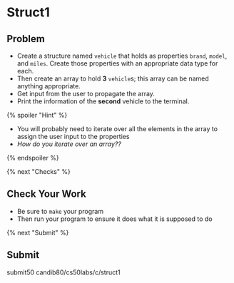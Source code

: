 # Struct1

## Problem

* Create a structure named `vehicle` that holds as properties `brand`, `model`, and `miles`. Create those properties with an appropriate data type for each.  
* Then create an array to hold **3** `vehicle`s; this array can be named anything appropriate.  
* Get input from the user to propagate the array.
* Print the information of the **second** vehicle to the terminal.

{% spoiler "Hint" %}

* You will probably need to iterate over all the elements in the array to assign the user input to the properties
* *How do you iterate over an array??*

{% endspoiler %}

{% next "Checks" %}

## Check Your Work

- Be sure to `make` your program
- Then run your program to ensure it does what it is supposed to do

{% next "Submit" %}

## Submit

submit50 candib80/cs50labs/c/struct1
